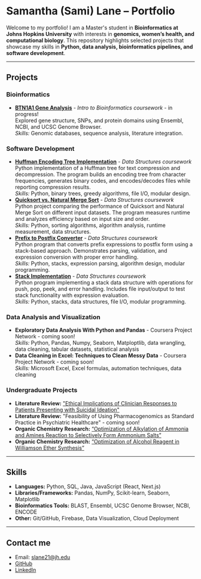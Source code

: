 # Samantha (Sami) Lane – Portfolio

Welcome to my portfolio! I am a Master's student in **Bioinformatics at Johns Hopkins University** with interests in **genomics, women’s health, and computational biology**. This repository highlights selected projects that showcase my skills in **Python, data analysis, bioinformatics pipelines, and software development**.  

---

## Projects

### Bioinformatics
- [**BTN1A1 Gene Analysis**](https://github.com/splane00/bioinfo_projects/blob/main/BTN1A1-analysis.md) - *Intro to Bioinformatics coursework* - in progress!  
  Explored gene structure, SNPs, and protein domains using Ensembl, NCBI, and UCSC Genome Browser.  
  *Skills:* Genomic databases, sequence analysis, literature integration.

### Software Development  
- [**Huffman Encoding Tree Implementation**](https://github.com/splane00/data-struc-3) - *Data Structures coursework*  
  Python implementation of a Huffman tree for text compression and decompression. The program builds an encoding tree from character frequencies, generates binary codes, and encodes/decodes files while reporting compression results.  
  *Skills:* Python, binary trees, greedy algorithms, file I/O, modular design.
- [**Quicksort vs. Natural Merge Sort**](https://github.com/splane00/data-struc-4) - *Data Structures coursework*  
  Python project comparing the performance of Quicksort and Natural Merge Sort on different input datasets. The program measures runtime and analyzes efficiency based on input size and order.  
  *Skills:* Python, sorting algorithms, algorithm analysis, runtime measurement, data structures.
- [**Prefix to Postfix Converter**](https://github.com/splane00/data-struc-1) - *Data Structures coursework*  
  Python program that converts prefix expressions to postfix form using a stack-based approach. Demonstrates parsing, validation, and expression conversion with proper error handling.  
  *Skills:* Python, stacks, expression parsing, algorithm design, modular programming.  
- [**Stack Implementation**](https://github.com/splane00/data-struc-2) - *Data Structures coursework*  
  Python program implementing a stack data structure with operations for push, pop, peek, and error handling. Includes file input/output to test stack functionality with expression evaluation.  
*Skills:* Python, stacks, data structures, file I/O, modular programming.  

### Data Analysis and Visualization  
- **Exploratory Data Analysis With Python and Pandas** - Coursera Project Network - coming soon!  
  *Skills:* Python, Pandas, Numpy, Seaborn, Matploptlib, data wrangling, data cleaning, tabular datasets, statistical analysis
- **Data Cleaning in Excel: Techniques to Clean Messy Data** - Coursera Project Network - coming soon!  
  *Skills:* Microsoft Excel, Excel formulas, automation techniques, data cleaning  

### Undergraduate Projects
- **Literature Review:** ["Ethical Implications of Clinician Responses to Patients Presenting with Suicidal Ideation"](https://github.com/splane00/undergrad/blob/main/BHUM%20Lit%20Review.pdf)
- **Literature Review:** "Feasibility of Using Pharmacogenomics as Standard Practice in Psychiatric Healthcare" - coming soon!
- **Organic Chemistry Research:** [“Optimization of Alkylation of Ammonia and Amines Reaction to Selectively Form Ammonium Salts”](https://github.com/splane00/undergrad/blob/main/Optimization%20of%20Alkylation%20OCII.pdf)
- **Organic Chemistry Research:** [“Optimization of Alcohol Reagent in Williamson Ether Synthesis”](https://github.com/splane00/undergrad/blob/main/Williamson%20Ether%20Synthesis%20OCII.pdf)

---

## Skills
- **Languages:** Python, SQL, Java, JavaScript (React, Next.js)  
- **Libraries/Frameworks:** Pandas, NumPy, Scikit-learn, Seaborn, Matplotlib  
- **Bioinformatics Tools:** BLAST, Ensembl, UCSC Genome Browser, NCBI, ENCODE  
- **Other:** Git/GitHub, Firebase, Data Visualization, Cloud Deployment

---

## Contact me
- Email: slane21@jh.edu  
- [GitHub](https://github.com/splane00)   
- [LinkedIn](https://www.linkedin.com/in/samantha-lane-917771155/)  
